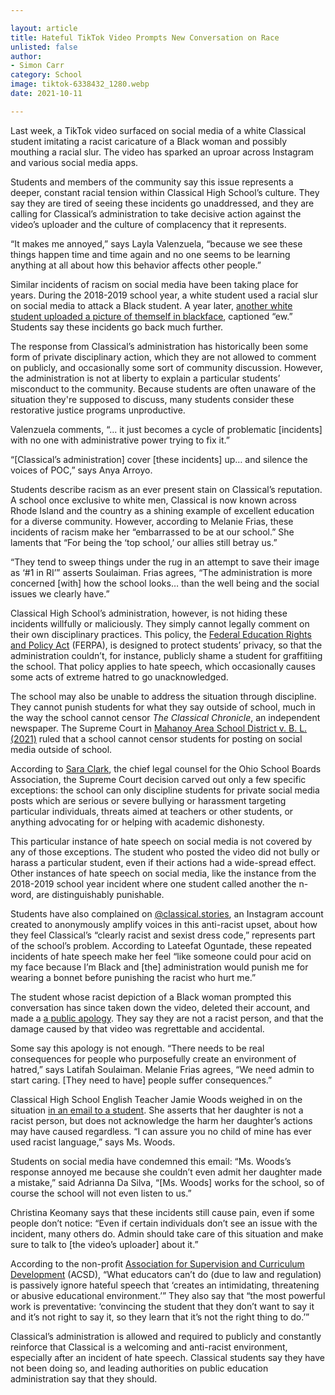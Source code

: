```yaml
---

layout: article
title: Hateful TikTok Video Prompts New Conversation on Race
unlisted: false
author:
- Simon Carr
category: School
image: tiktok-6338432_1280.webp
date: 2021-10-11

---
```


Last week, a TikTok video surfaced on social media of a white Classical student imitating  a racist caricature of a Black woman and possibly mouthing a racial slur. The video has sparked an uproar across Instagram and various social media apps. 

Students and members of the community say this issue represents a deeper, constant racial tension within Classical High School’s culture. They say they are tired of seeing these incidents go unaddressed, and they are calling for Classical’s administration to take decisive action against the video’s uploader and the culture of complacency that it represents.

“It makes me annoyed,” says Layla Valenzuela, “because we see these things happen time and time again and no one seems to be learning anything at all about how this behavior affects other people.”

Similar incidents of racism on social media have been taking place for years. During the 2018-2019 school year, a white student used a racial slur on social media to attack a Black student. A year later, [another white student uploaded a picture of themself in blackface](https://classicalchronicle.org/article/racism-at-classical), captioned “ew.” Students say these incidents go back much further.

The response from Classical’s administration has historically been some form of private disciplinary action, which they are not allowed to comment on publicly, and occasionally some sort of community discussion. However, the administration is not at liberty to explain a particular students’ misconduct to the community. Because students are often unaware of the situation they're supposed to discuss, many students consider these restorative justice programs unproductive.

Valenzuela comments, “... it just becomes a cycle of problematic [incidents] with no one with administrative power trying to fix it.”

“[Classical’s administration] cover [these incidents] up… and silence the voices of POC,” says Anya Arroyo.

Students describe racism as an ever present stain on Classical’s reputation. A school once exclusive to white men, Classical is now known across Rhode Island and the country as a shining example of excellent education for a diverse community. However, according to Melanie Frias, these incidents of racism make her “embarrassed to be at our school.” She laments that “For being the ‘top school,’ our allies still betray us.”

“They tend to sweep things under the rug in an attempt to save their image as ‘#1 in RI’” asserts Soulaiman. Frias agrees, “The administration is more concerned [with] how the school looks… than the well being and the social issues we clearly have.”

Classical High School’s administration, however, is not hiding these incidents willfully or maliciously. They simply cannot legally comment on their own disciplinary practices. This policy, the [Federal Education Rights and Policy Act](https://www2.ed.gov/policy/gen/guid/fpco/ferpa/index.html) (FERPA), is designed to protect students’ privacy, so that the administration couldn’t, for instance, publicly shame a student for graffitiing the school. That policy applies to hate speech, which occasionally causes some acts of extreme hatred to go unacknowledged.

The school may also be unable to address the situation through discipline. They cannot punish students for what they say outside of school, much in the way the school cannot censor _The Classical Chronicle_, an independent newspaper. The Supreme Court in [Mahanoy Area School District v. B. L. (2021)](https://www.supremecourt.gov/opinions/20pdf/20-255_g3bi.pdf) ruled that a school cannot censor students for posting on social media outside of school. 

According to [Sara Clark](https://www.google.com/amp/s/www.natlawreview.com/article/new-free-speech-rules-schools-snapchat-assessing-supreme-court-decision%3Famp), the chief legal counsel for the Ohio School Boards Association, the Supreme Court decision carved out only a few specific exceptions: the school can only discipline students for private social media posts which are serious or severe bullying or harassment targeting particular individuals, threats aimed at teachers or other students, or anything advocating for or helping with academic dishonesty.

This particular instance of hate speech on social media is not covered by any of those exceptions. The student who posted the video did not bully or harass a particular student, even if their actions had a wide-spread effect. Other instances of hate speech on social media, like the instance from the  2018-2019 school year incident where one student called another the n-word, are distinguishably punishable.

Students have also complained on [@classical.stories](https://www.instagram.com/classical.stories/), an Instagram account created to anonymously amplify voices in this anti-racist upset, about how they feel Classical’s “clearly racist and sexist dress code,” represents part of the school’s problem. According to Lateefat Oguntade, these repeated incidents of hate speech make her feel “like someone could pour acid on my face because I’m Black and [the] administration would punish me for wearing a bonnet before punishing the racist who hurt me.”

The student whose racist depiction of a Black woman prompted this conversation has since taken down the video, deleted their account, and made a [a public apology](https://classicalchronicle.org/article/student-apology). They say they are not a racist person, and that the damage caused by that video was regrettable and accidental.

Some say this apology is not enough. “There needs to be real consequences for people who purposefully create an environment of hatred,” says Latifah Soulaiman. Melanie Frias agrees, “We need admin to start caring. [They need to have] people suffer consequences.”

Classical High School English Teacher Jamie Woods weighed in on the situation [in an email to a student](https://classicalchronicle.org/article/ms-woods-email). She asserts that her daughter is not a racist person, but does not acknowledge the harm her daughter’s actions may have caused regardless. “I can assure you no child of mine has ever used racist language,” says Ms. Woods. 

Students on social media have condemned this email: “Ms. Woods’s response annoyed me because she couldn’t even admit her daughter made a mistake,” said Adrianna Da Silva, “[Ms. Woods] works for the school, so of course the school will not even listen to us.”

Christina Keomany says that these incidents still cause pain, even if some people don’t notice: “Even if certain individuals don’t see an issue with the incident, many others do. Admin should take care of this situation and make sure to talk to [the video’s uploader] about it.”

According to the non-profit [Association for Supervision and Curriculum Development](https://www.ascd.org/blogs/responding-to-hateful-speech-in-schools) (ACSD),  “What educators can’t do (due to law and regulation) is passively ignore hateful speech that ‘creates an intimidating, threatening or abusive educational environment.’” They also say that “the most powerful work is preventative: ‘convincing the student that they don’t want to say it and it’s not right to say it, so they learn that it’s not the right thing to do.’”

Classical’s administration is allowed and required to publicly and constantly reinforce that Classical is a welcoming and anti-racist environment, especially after an incident of hate speech. Classical students say they have not been doing so, and leading authorities on public education administration say that they should.




